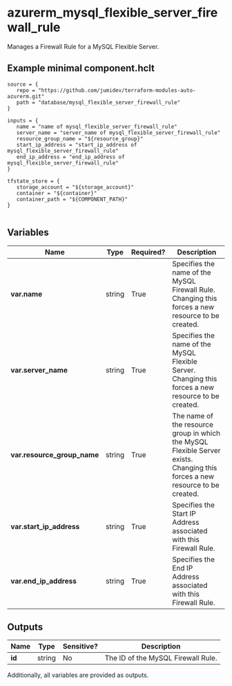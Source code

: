 # azurerm_mysql_flexible_server_firewall_rule

Manages a Firewall Rule for a MySQL Flexible Server.

## Example minimal component.hclt

```hcl
source = {
   repo = "https://github.com/jumidev/terraform-modules-auto-azurerm.git" 
   path = "database/mysql_flexible_server_firewall_rule" 
}

inputs = {
   name = "name of mysql_flexible_server_firewall_rule" 
   server_name = "server_name of mysql_flexible_server_firewall_rule" 
   resource_group_name = "${resource_group}" 
   start_ip_address = "start_ip_address of mysql_flexible_server_firewall_rule" 
   end_ip_address = "end_ip_address of mysql_flexible_server_firewall_rule" 
}

tfstate_store = {
   storage_account = "${storage_account}" 
   container = "${container}" 
   container_path = "${COMPONENT_PATH}" 
}


```

## Variables

| Name | Type | Required? |  Description |
| ---- | ---- | --------- |  ----------- |
| **var.name** | string | True | Specifies the name of the MySQL Firewall Rule. Changing this forces a new resource to be created. | 
| **var.server_name** | string | True | Specifies the name of the MySQL Flexible Server. Changing this forces a new resource to be created. | 
| **var.resource_group_name** | string | True | The name of the resource group in which the MySQL Flexible Server exists. Changing this forces a new resource to be created. | 
| **var.start_ip_address** | string | True | Specifies the Start IP Address associated with this Firewall Rule. | 
| **var.end_ip_address** | string | True | Specifies the End IP Address associated with this Firewall Rule. | 



## Outputs

| Name | Type | Sensitive? | Description |
| ---- | ---- | --------- | --------- |
| **id** | string | No  | The ID of the MySQL Firewall Rule. | 

Additionally, all variables are provided as outputs.
